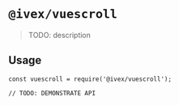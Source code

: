 # `@ivex/vuescroll`

> TODO: description

## Usage

```
const vuescroll = require('@ivex/vuescroll');

// TODO: DEMONSTRATE API
```
